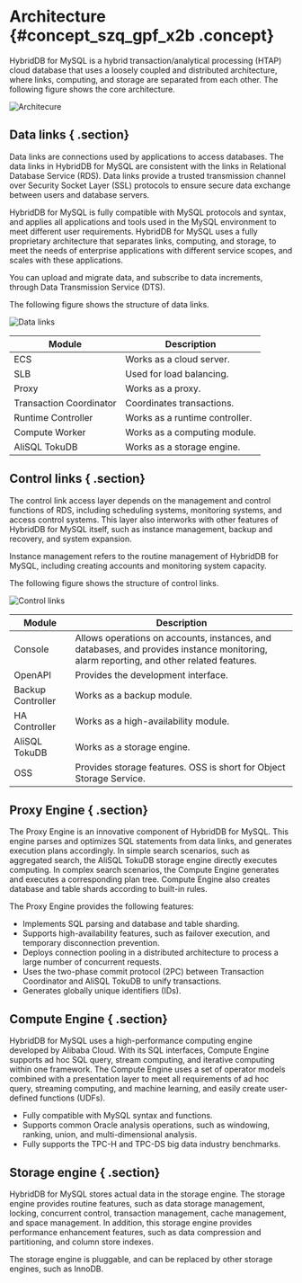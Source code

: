 # Architecture {#concept_szq_gpf_x2b .concept}

HybridDB for MySQL is a hybrid transaction/analytical processing \(HTAP\) cloud database that uses a loosely coupled and distributed architecture, where links, computing, and storage are separated from each other. The following figure shows the core architecture.

![](images/10131_en-US.png "Architecure")

## Data links { .section}

Data links are connections used by applications to access databases. The data links in HybridDB for MySQL are consistent with the links in Relational Database Service \(RDS\). Data links provide a trusted transmission channel over Security Socket Layer \(SSL\) protocols to ensure secure data exchange between users and database servers.

HybridDB for MySQL is fully compatible with MySQL protocols and syntax, and applies all applications and tools used in the MySQL environment to meet different user requirements. HybridDB for MySQL uses a fully proprietary architecture that separates links, computing, and storage, to meet the needs of enterprise applications with different service scopes, and scales with these applications.

You can upload and migrate data, and subscribe to data increments, through Data Transmission Service \(DTS\).

The following figure shows the structure of data links.

![](images/10132_en-US.png "Data links")

|Module|Description|
|------|-----------|
|ECS|Works as a cloud server.|
|SLB|Used for load balancing.|
|Proxy|Works as a proxy.|
|Transaction Coordinator|Coordinates transactions.|
|Runtime Controller|Works as a runtime controller.|
|Compute Worker|Works as a computing module.|
|AliSQL TokuDB|Works as a storage engine.|

## Control links { .section}

The control link access layer depends on the management and control functions of RDS, including scheduling systems, monitoring systems, and access control systems. This layer also interworks with other features of HybridDB for MySQL itself, such as instance management, backup and recovery, and system expansion.

Instance management refers to the routine management of HybridDB for MySQL, including creating accounts and monitoring system capacity.

The following figure shows the structure of control links.

![](images/10133_en-US.png "Control links")

|Module|Description|
|------|-----------|
|Console|Allows operations on accounts, instances, and databases, and provides instance monitoring, alarm reporting, and other related features.|
|OpenAPI|Provides the development interface.|
|Backup Controller|Works as a backup module.|
|HA Controller|Works as a high-availability module.|
|AliSQL TokuDB|Works as a storage engine.|
|OSS|Provides storage features. OSS is short for Object Storage Service.|

## Proxy Engine { .section}

The Proxy Engine is an innovative component of HybridDB for MySQL. This engine parses and optimizes SQL statements from data links, and generates execution plans accordingly. In simple search scenarios, such as aggregated search, the AliSQL TokuDB storage engine directly executes computing. In complex search scenarios, the Compute Engine generates and executes a corresponding plan tree. Compute Engine also creates database and table shards according to built-in rules.

The Proxy Engine provides the following features:

-   Implements SQL parsing and database and table sharding.
-   Supports high-availability features, such as failover execution, and temporary disconnection prevention.
-   Deploys connection pooling in a distributed architecture to process a large number of concurrent requests.
-   Uses the two-phase commit protocol \(2PC\) between Transaction Coordinator and AliSQL TokuDB to unify transactions.
-   Generates globally unique identifiers \(IDs\).

## Compute Engine { .section}

HybridDB for MySQL uses a high-performance computing engine developed by Alibaba Cloud. With its SQL interfaces, Compute Engine supports ad hoc SQL query, stream computing, and iterative computing within one framework. The Compute Engine uses a set of operator models combined with a presentation layer to meet all requirements of ad hoc query, streaming computing, and machine learning, and easily create user-defined functions \(UDFs\).

-   Fully compatible with MySQL syntax and functions.
-   Supports common Oracle analysis operations, such as windowing, ranking, union, and multi-dimensional analysis.
-   Fully supports the TPC-H and TPC-DS big data industry benchmarks.

## Storage engine { .section}

HybridDB for MySQL stores actual data in the storage engine. The storage engine provides routine features, such as data storage management, locking, concurrent control, transaction management, cache management, and space management. In addition, this storage engine provides performance enhancement features, such as data compression and partitioning, and column store indexes.

The storage engine is pluggable, and can be replaced by other storage engines, such as InnoDB.

